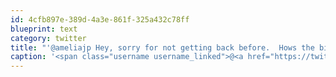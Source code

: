 ```yaml
---
id: 4cfb897e-389d-4a3e-861f-325a432c78ff
blueprint: text
category: twitter
title: "'@ameliajp Hey, sorry for not getting back before.  Hows the bite look now?"
caption: '<span class="username username_linked">@<a href="https://twitter.com/ameliajp" title="Amelia Pothoven">ameliajp</a></span> Hey, sorry for not getting back before.  Hows the bite look now?'
---
```

